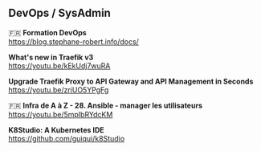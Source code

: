 ## DevOps / SysAdmin

🇫🇷 **Formation DevOps**  
https://blog.stephane-robert.info/docs/

**What's new in Traefik v3**  
https://youtu.be/kEkUdj7wuRA

**Upgrade Traefik Proxy to API Gateway and API Management in Seconds**  
https://youtu.be/zriUO5YPgFg

🇫🇷 **Infra de A à Z - 28. Ansible - manager les utilisateurs**  
https://youtu.be/5mpIbRYdcKM

**K8Studio: A Kubernetes IDE**  
https://github.com/guiqui/k8Studio

